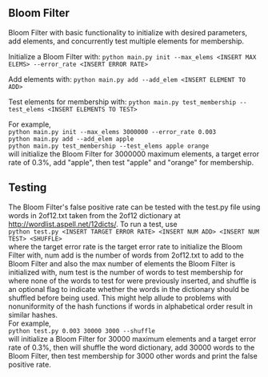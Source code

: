 Bloom Filter
------

Bloom Filter with basic functionality to initialize with desired parameters,
add elements, and concurrently test multiple elements for membership.

Initialize a Bloom Filter with:
`python main.py init --max_elems <INSERT MAX ELEMS> --error_rate <INSERT ERROR RATE>`

Add elements with:
`python main.py add --add_elem <INSERT ELEMENT TO ADD>`

Test elements for membership with:
`python main.py test_membership --test_elems <INSERT ELEMENTS TO TEST>`

For example,  
`python main.py init --max_elems 3000000 --error_rate 0.003`  
`python main.py add --add_elem apple`  
`python main.py test_membership --test_elems apple orange`  
will initialize the Bloom Filter for 3000000 maximum elements, a target error rate of 0.3%, add "apple", then test "apple" and "orange" for membership.  
  
  
  
Testing
-----
The Bloom Filter's false positive rate can be tested with the test.py file using words in 2of12.txt taken from the 2of12 dictionary at http://wordlist.aspell.net/12dicts/.
To run a test, use  
`python test.py <INSERT TARGET ERROR RATE> <INSERT NUM ADD> <INSERT NUM TEST> <SHUFFLE>`  
where the target error rate is the target error rate to initialize the Bloom Filter with, num add is the number of words from 2of12.txt to add to the Bloom Filter and also the max number of elements the Bloom Filter is initialized with, num test is the number of words to test membership for where none of the words to test for were previously inserted, and shuffle is an optional flag to indicate whether the words in the dictionary should be shuffled before being used. This might help allude to problems with nonuniformity of the hash functions if words in alphabetical order result in similar hashes.  
For example,  
`python test.py 0.003 30000 3000 --shuffle`  
will initialize a Bloom Filter for 30000 maximum elements and a target error rate of 0.3%, then will shuffle the word dictionary, add 30000 words to the Bloom Filter, then test membership for 3000 other words and print the false positive rate.

